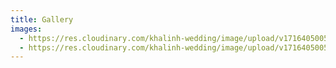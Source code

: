 ```yaml
---
title: Gallery
images:
  - https://res.cloudinary.com/khalinh-wedding/image/upload/v1716405005/cld-sample.jpg
  - https://res.cloudinary.com/khalinh-wedding/image/upload/v1716405005/cld-sample-2.jpg
---
```

